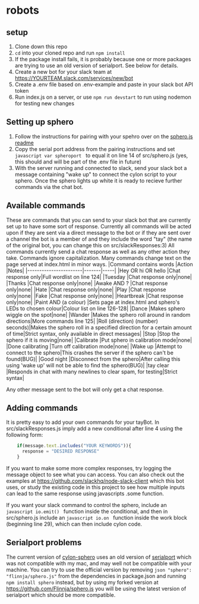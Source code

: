 # robots

## setup
1. Clone down this repo
2. `cd` into your cloned repo and run `npm install`
3. If the package install fails, it is probably because one or more packages are trying to use an old version of serialport. See below for details.
4. Create a new bot for your slack team at https://YOURTEAM.slack.com/services/new/bot
5. Create a .env file based on .env-example and paste in your slack bot API token
6. Run index.js on a server, or use `npm run devstart` to run using nodemon for testing new changes

## Setting up sphero
1. Follow the instructions for pairing with your spehro over on the [sphero.js readme](https://github.com/orbotix/sphero.js)
2. Copy the serial port address from the pairing instructions and set ```javascript var spheroport ``` to equal it on line 14 of src/sphero.js (yes, this should and will be part of the .env file in future)
3. With the server running and connected to slack, send your slack bot a message containing "wake up" to connect the cylon script to your sphero. Once the sphero lights up white it is ready to recieve further commands via the chat bot.

## Available commands
These are commands that you can send to your slack bot that are currently set up to have some sort of response. Currently all commands will be acted upon if they are sent via a direct message to the bot or if they are sent over a channel the bot is a member of and they include the word "tay" (the name of the original bot, you can change this on src/slackResponses:3)
All commands currently send a chat response as well as any other action they take. Commands ignore capitalization. Many commands change text on the page served at index.html in minor ways.
|Command contains words |Action |Notes|
|-----------------------|-------|-----|
|Hey OR hi OR hello     |Chat response only|Full wordlist on line 124|
|Tuesday                |Chat response only|none|
|Thanks                 |Chat response only|none|
|Awake AND ?            |Chat response only|none|
|Hate                   |Chat response only|none|
|Play                   |Chat response only|none|
|Fake                   |Chat response only|none|
|Heartbreak             |Chat response only|none|
|Paint AND (a colour)   |Sets page at index.html and sphero's LEDs to chosen colour|Colour list on line 126-128|
|Dance                  |Makes sphero wiggle on the spot|none|
|Wander                 |Makes the sphero roll around in random directions|More commands line 125|
|Roll (direction) (number) seconds)|Makes the sphero roll in a specified direction for a certain amount of time|Strict syntax, only available in direct messages|
|Stop                   |Stop the sphero if it is moving|none|
|Calibrate              |Put sphero in calibration mode|none|
|Done calibrating       |Turn off calibration mode|none|
|Wake up                |Attempt to connect to the sphero|This crashes the server if the sphero can't be found(BUG)|
|Good night             |Disconnect from the sphero|After calling this using 'wake up' will not be able to find the sphero(BUG)|
|tay clear              |Responds in chat with many newlines to clear spam, for testing|Strict syntax|

Any other message sent to the bot will only get a chat response.

## Adding commands
It is pretty easy to add your own commands for your tayBot. In src/slackResponses.js imply add a new conditional after line 4 using the following form:
```JavaScript
    if(message.text.includes("YOUR KEYWORDS")){
      response = "DESIRED RESPONSE"
    }
```

If you want to make some more complex responses, try logging the message object to see what you can access. You can also check out the examples at https://github.com/slackhq/node-slack-client which this bot uses, or study the existing code in this project to see how multiple inputs can lead to the same response using javascripts .some function.

If you want your slack command to control the sphero, include an ```javascript io.emit() ``` function inside the conditional, and then in src/sphero.js include an ```javascript io.on ``` function inside the work block (beginning line 29), which can then include cylon code.

## Serialport problems
The current version of [cylon-sphero](https://github.com/orbotix/sphero.js) uses an old version of [serialport](https://github.com/voodootikigod/node-serialport) which was not compatible with my mac, and may well not be compatible with your machine. You can try to use the official version by removing ```json "sphero": "flinnja/sphero.js"``` from the dependencies in package.json and running `npm install sphero` instead, but by using my forked version at https://github.com/Flinnja/sphero.js you will be using the latest version of serialport which should be more compatible.
